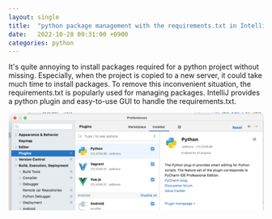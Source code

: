 ```yaml
---
layout: single
title:  "python package management with the requirements.txt in IntelliJ"
date:   2022-10-28 09:31:00 +0900
categories: python
---
```


It's quite annoying to install packages required for a python project without missing.
Especially, when the project is copied to a new server, it could take much time to install packages.
To remove this inconvenient situation, the requirements.txt is popularly used for managing packages.
IntelliJ provides a python plugin and easy-to-use GUI to handle the requirements.txt.

![intelliJ python plugin](../../docs/assets/2022-10-28-python-plugin.png)
